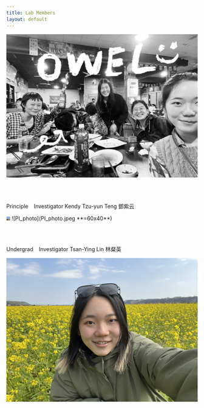 ```yaml
---
title: Lab Members
layout: default
---
```



![owel_photo](owel_photo.JPG)

<br/><br/>

Principle &ensp; Investigator
Kendy Tzu-yun Teng 鄧紫云

<img src="PI_photo.jpeg" width="10" height="10" />
![PI_photo](PI_photo.jpeg **=60x40**)
 
<br/><br/>

Undergrad &ensp; Investigator
Tsan-Ying Lin 林粲英

![Tsan_photo](Tsan_photo.jpg)

<br/><br/>
